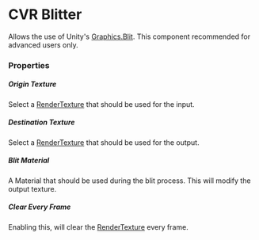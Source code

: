 # CVR Blitter <div class="whitelisted" data-list="AWP"></div>
Allows the use of Unity's [Graphics.Blit](https://docs.unity3d.com/ScriptReference/Graphics.Blit.html). This component 
recommended for advanced users only.

### Properties

##### Origin Texture
Select a [RenderTexture](https://docs.unity3d.com/Manual/class-RenderTexture.html) that should be used for the input.

##### Destination Texture
Select a [RenderTexture](https://docs.unity3d.com/Manual/class-RenderTexture.html) that should be used for the output.

##### Blit Material
A Material that should be used during the blit process. This will modify the output texture.

##### Clear Every Frame
Enabling this, will clear the [RenderTexture](https://docs.unity3d.com/Manual/class-RenderTexture.html) every frame.